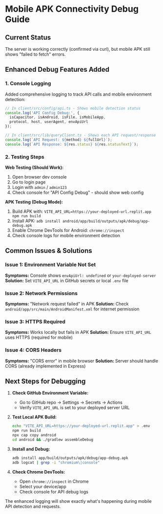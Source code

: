 # Mobile APK Connectivity Debug Guide

## Current Status
The server is working correctly (confirmed via curl), but mobile APK still shows "failed to fetch" errors.

## Enhanced Debug Features Added

### 1. Console Logging
Added comprehensive logging to track API calls and mobile environment detection:

```javascript
// In client/src/config/api.ts - Shows mobile detection status
console.log('API Config Debug:', {
  isCapacitor, isAndroid, isFile, isMobileApp,
  protocol, host, userAgent, envApiUrl
});

// In client/src/lib/queryClient.ts - Shows each API request/response
console.log(`API Request: ${method} ${fullUrl}`);
console.log(`API Response: ${res.status} ${res.statusText}`);
```

### 2. Testing Steps

**Web Testing (Should Work):**
1. Open browser dev console
2. Go to login page
3. Login with `admin` / `admin123`
4. Check console for "API Config Debug" - should show web config

**APK Testing (Debug Mode):**
1. Build APK with: `VITE_API_URL=https://your-deployed-url.replit.app npm run build`
2. Install APK: `adb install android/app/build/outputs/apk/debug/app-debug.apk`
3. Enable Chrome DevTools for Android: `chrome://inspect`
4. Check console logs for mobile environment detection

## Common Issues & Solutions

### Issue 1: Environment Variable Not Set
**Symptoms:** Console shows `envApiUrl: undefined` or `your-deployed-server`
**Solution:** Set `VITE_API_URL` in GitHub secrets or local `.env` file

### Issue 2: Network Permissions
**Symptoms:** "Network request failed" in APK
**Solution:** Check `android/app/src/main/AndroidManifest.xml` for internet permission

### Issue 3: HTTPS Required
**Symptoms:** Works locally but fails in APK
**Solution:** Ensure `VITE_API_URL` uses HTTPS (required for mobile)

### Issue 4: CORS Headers
**Symptoms:** "CORS error" in mobile browser
**Solution:** Server should handle CORS (already implemented in Express)

## Next Steps for Debugging

1. **Check GitHub Environment Variable:**
   - Go to GitHub repo → Settings → Secrets → Actions  
   - Verify `VITE_API_URL` is set to your deployed server URL

2. **Test Local APK Build:**
   ```bash
   echo "VITE_API_URL=https://your-deployed-url.replit.app" > .env
   npm run build
   npx cap copy android
   cd android && ./gradlew assembleDebug
   ```

3. **Install and Debug:**
   ```bash
   adb install app/build/outputs/apk/debug/app-debug.apk
   adb logcat | grep -i "chromium\|console"
   ```

4. **Check Chrome DevTools:**
   - Open `chrome://inspect` in Chrome
   - Select your device/app
   - Check console for API debug logs

The enhanced logging will show exactly what's happening during mobile API detection and requests.